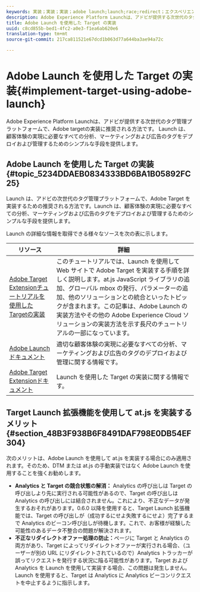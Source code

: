 ```yaml
---
keywords: 実装；実装；実装；adobe launch;launch;race;redirect；エクスペリエンスプラットフォーム起動
description: Adobe Experience Platform Launchは、アドビが提供する次世代のタグ管理プラットフォームで、Adobe targetの実装に推奨される方法です。 Launch は、顧客体験の実現に必要なすべての分析、マーケティングおよび広告のタグをデプロイおよび管理するためのシンプルな手段を提供します。
title: Adobe Launch を使用した Target の実装
uuid: c8cd855b-bed1-4fc2-a0e3-f1ea6ab620e6
translation-type: tm+mt
source-git-commit: 217ca811521e67dcd1b063d77a644ba3ae94a72c

---
```



# Adobe Launch を使用した Target の実装{#implement-target-using-adobe-launch}

Adobe Experience Platform Launchは、アドビが提供する次世代のタグ管理プラットフォームで、Adobe targetの実装に推奨される方法です。 Launch は、顧客体験の実現に必要なすべての分析、マーケティングおよび広告のタグをデプロイおよび管理するためのシンプルな手段を提供します。

## Adobe Launch を使用した Target の実装 {#topic_5234DDAEB0834333BD6BA1B05892FC25}

Launch は、アドビの次世代のタグ管理プラットフォームで、Adobe Target を実装するための推奨される方法です。Launch は、顧客体験の実現に必要なすべての分析、マーケティングおよび広告のタグをデプロイおよび管理するためのシンプルな手段を提供します。

Launch の詳細な情報を取得できる様々なソースを次の表に示します。

| リソース | 詳細 |
|--- |--- |
| [Adobe Target Extensionチュートリアルを使用したTargetの実装](https://docs.adobe.com/content/help/en/experience-cloud/implementing-in-websites-with-launch/implement-solutions/target.html) | このチュートリアルでは、Launch を使用して Web サイトで Adobe Target を実装する手順を詳しく説明します。at.js JavaScript ライブラリの追加、グローバル mbox の発行、パラメーターの追加、他のソリューションとの統合といったトピックが含まれます。この記事は、Adobe Launch の実装方法やその他の Adobe Experience Cloud ソリューションの実装方法を示す長尺のチュートリアルの一部になっています。 |
| [Adobe Launch ドキュメント](https://docs.adobe.com/content/help/en/launch/using/intro/get-started/quick-start.html) | 適切な顧客体験の実現に必要なすべての分析、マーケティングおよび広告のタグのデプロイおよび管理に関する情報です。 |
| [Adobe Target Extensionドキュメント](https://docs.adobe.com/content/help/en/launch/using/extensions-ref/adobe-extension/target-extension/overview.html) | Launch を使用した Target の実装に関する情報です。 |

## Target Launch 拡張機能を使用して at.js を実装するメリット {#section_48B3F938B6F8491DAF798E0DB54EF304}

次のメリットは、Adobe Launch を使用して at.js を実装する場合にのみ適用されます。そのため、DTM または at.js の手動実装ではなく Adobe Launch を使用することを強くお勧めします。

* **Analytics と Target の競合状態の解消：** Analytics の呼び出しは Target の呼び出しより先に実行される可能性があるので、Target の呼び出しは Analytics の呼び出しには結合されません。これにより、不正なデータが発生するおそれがあります。0.6.0 以降を使用すると、Target Launch 拡張機能では、Target の呼び出しが（成功するにせよ失敗するにせよ）完了するまで Analytics のビーコン呼び出しが待機します。これで、お客様が経験した可能性のあるデータ不整合の問題が解決されます。
* **不正なリダイレクトオファー処理の防止：**&#x200B;ページに Target と Analytics の両方があり、Target によってリダイレクトオファーが実行される場合、（ユーザーが別の URL にリダイレクトされているので）Analytics トラッカーが誤ってリクエストを発行する状況に陥る可能性があります。Target および Analytics を Launch を使用して実装する場合、この問題は発生しません。Launch を使用すると、Target は Analytics に Analytics ビーコンリクエストを中止するように指示します。
